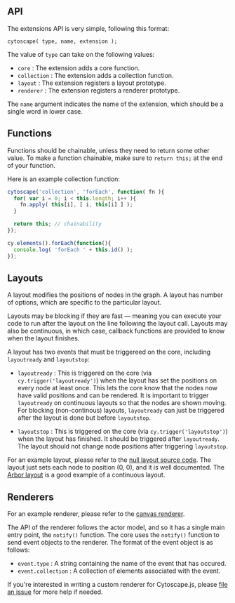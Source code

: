 ## API

The extensions API is very simple, following this format:

```
cytoscape( type, name, extension );
```

The value of `type` can take on the following values:

 * `core` : The extension adds a core function.
 * `collection` : The extension adds a collection function.
 * `layout` : The extension registers a layout prototype.
 * `renderer` : The extension registers a renderer prototype.

The `name` argument indicates the name of the extension, which should be a single word in lower case.



## Functions

Functions should be chainable, unless they need to return some other value.  To make a function chainable, make sure to `return this;` at the end of your function.

Here is an example collection function:

```js
cytoscape('collection', 'forEach', function( fn ){
  for( var i = 0; i < this.length; i++ ){
    fn.apply( this[i], [ i, this[i] ] );
  }

  return this; // chainability
});

cy.elements().forEach(function(){
  console.log( 'forEach ' + this.id() );
});
```



## Layouts

A layout modifies the positions of nodes in the graph.  A layout has number of options, which are specific to the particular layout.

Layouts may be blocking if they are fast &mdash; meaning you can execute your code to run after the layout on the line following the layout call.  Layouts may also be continuous, in which case, callback functions are provided to know when the layout finishes.

A layout has two events that must be triggereed on the core, including `layoutready` and `layoutstop`:

 * `layoutready` : This is triggered on the core (via `cy.trigger('layoutready')`) when the layout has set the positions on every node at least once.  This lets the core know that the nodes now have valid positions and can be rendered.  It is important to trigger `layoutready` on continuous layouts so that the nodes are shown moving.  For blocking (non-continous) layouts, `layoutready` can just be triggered after the layout is done but before `layoutstop`.

 * `layoutstop` : This is triggered on the core (via `cy.trigger('layoutstop')`) when the layout has finished.  It should be triggered after `layoutready`.  The layout should not change node positions after triggering `layoutstop`.

For an example layout, please refer to the [null layout source code](https://github.com/cytoscape/cytoscape.js/blob/master/src/extensions/cytoscape.layout.null.js).  The layout just sets each node to position (0, 0), and it is well documented.  The [Arbor layout](https://github.com/cytoscape/cytoscape.js/blob/master/src/extensions/cytoscape.layout.arbor.js) is a good example of a continuous layout.
 


## Renderers

For an example renderer, please refer to the [canvas renderer](https://github.com/cytoscape/cytoscape.js/blob/master/src/extensions/cytoscape.renderer.canvas.js).

The API of the renderer follows the actor model, and so it has a single main entry point, the `notify()` function.  The core uses the `notify()` function to send event objects to the renderer.  The format of the event object is as follows:

 * `event.type` : A string containing the name of the event that has occured.
 * `event.collection` : A collection of elements associated with the event.

If you're interested in writing a custom renderer for Cytoscape.js, please [file an issue](https://github.com/cytoscape/cytoscape.js/issues) for more help if needed.